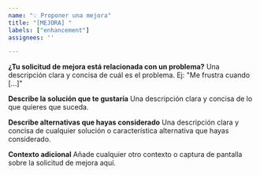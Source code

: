 ```yaml
---
name: "💡 Proponer una mejora"
title: "[MEJORA] "
labels: ["enhancement"]
assignees: ''

---
```


**¿Tu solicitud de mejora está relacionada con un problema?**
Una descripción clara y concisa de cuál es el problema. Ej: "Me frustra cuando [...]"

**Describe la solución que te gustaría**
Una descripción clara y concisa de lo que quieres que suceda.

**Describe alternativas que hayas considerado**
Una descripción clara y concisa de cualquier solución o característica alternativa que hayas considerado.

**Contexto adicional**
Añade cualquier otro contexto o captura de pantalla sobre la solicitud de mejora aquí.
